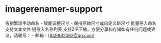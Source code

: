# imagerenamer-support
告别繁琐手动命名 - 智能调整尺寸 - 保持原始尺寸或自定义新尺寸 批量导入命名 支持文本文件 键导入名称列表 支持ZIP压缩，方便分享和存储如有任何问题或建议，请联系： - 邮箱：[849882382@qq.com]
